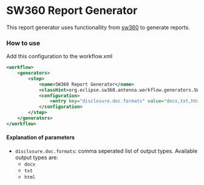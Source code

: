 # SW360 Report Generator

This report generator uses functionallity from [sw360](https://github.com/eclipse/sw360) to generate reports.

### How to use
Add this configuration to the workflow.xml

```xml
<workflow>
    <generators>
        <step>
            <name>SW360 Report Generator</name>
            <classHint>org.eclipse.sw360.antenna.workflow.generators.SW360DisclosureDocumentGenerator</classHint>
            <configuration>
                <entry key="disclosure.doc.formats" value="docx,txt,html"/>
            </configuration>
        </step>
    </generators>
</workflow>
```

#### Explanation of parameters

* `disclosure.doc.formats`: comma seperated list of output types. Available output types are:
  - `docx`
  - `txt`
  - `html`
